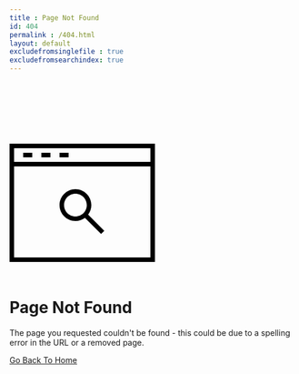 ```yaml
---
title : Page Not Found
id: 404
permalink : /404.html 
layout: default
excludefromsinglefile : true
excludefromsearchindex: true
---
```


<div class="text-center" style="margin-top:100px">
<h1>
    <svg x="0px" y="0px" width="256px" height="256px" viewBox="0 0 64 64" enable-background="new 0 0 64 64">
        <g>
            <path d="M0,58h64V6H0V58z M2,56V16h60v40H2z M62,8v6H2V8H62z"/>
            <rect x="6" y="10" width="4" height="2"/>
            <rect x="14" y="10" width="4" height="2"/>
            <rect x="22" y="10" width="4" height="2"/>
            <path d="M36,33c0-3.86-3.14-7-7-7s-7,3.14-7,7s3.14,7,7,7c1.57,0,3.016-0.526,4.185-1.401l7.108,7.108l1.414-1.414l-7.108-7.108
                C35.474,36.016,36,34.57,36,33z M24,33c0-2.757,2.243-5,5-5s5,2.243,5,5s-2.243,5-5,5S24,35.757,24,33z"/>
        </g>
    </svg>
</h1>
<h1 class="large">Page Not Found</h1>
<p class="lead">The page you requested couldn't be found - this could be due to a spelling error in the URL or a removed page.</p>
<a class="btn btn-primary" href="/">Go Back To Home</a>
</div>